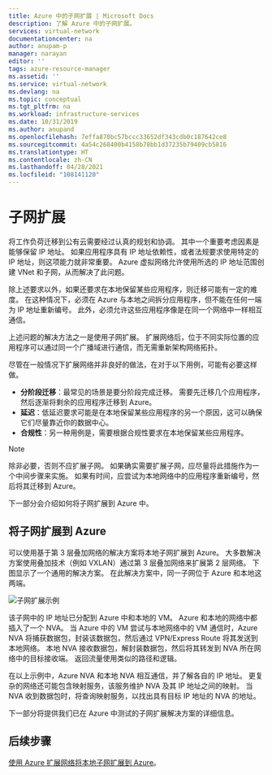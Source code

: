 ```yaml
---
title: Azure 中的子网扩展 | Microsoft Docs
description: 了解 Azure 中的子网扩展。
services: virtual-network
documentationcenter: na
author: anupam-p
manager: narayan
editor: ''
tags: azure-resource-manager
ms.assetid: ''
ms.service: virtual-network
ms.devlang: na
ms.topic: conceptual
ms.tgt_pltfrm: na
ms.workload: infrastructure-services
ms.date: 10/31/2019
ms.author: anupand
ms.openlocfilehash: 7effa870bc57bccc33652df343cdb0c187642ce8
ms.sourcegitcommit: 4a54c268400b4158b78bb1d37235b79409cb5816
ms.translationtype: HT
ms.contentlocale: zh-CN
ms.lasthandoff: 04/28/2021
ms.locfileid: "108141120"
---
```

# <a name="subnet-extension"></a>子网扩展
将工作负荷迁移到公有云需要经过认真的规划和协调。 其中一个重要考虑因素是能够保留 IP 地址。 如果应用程序具有 IP 地址依赖性，或者法规要求使用特定的 IP 地址，则这项能力就非常重要。 Azure 虚拟网络允许使用所选的 IP 地址范围创建 VNet 和子网，从而解决了此问题。

除上述要求以外，如果还要求在本地保留某些应用程序，则迁移可能有一定的难度。 在这种情况下，必须在 Azure 与本地之间拆分应用程序，但不能在任何一端为 IP 地址重新编号。 此外，必须允许这些应用程序像是在同一个网络中一样相互通信。

上述问题的解决方法之一是使用子网扩展。 扩展网络后，位于不同实际位置的应用程序可以通过同一个广播域进行通信，而无需重新架构网络拓扑。 

尽管在一般情况下扩展网络并非良好的做法，在对于以下用例，可能有必要这样做。

- **分阶段迁移**：最常见的场景是要分阶段完成迁移。 需要先迁移几个应用程序，然后逐渐将剩余的应用程序迁移到 Azure。
- **延迟**：低延迟要求可能是在本地保留某些应用程序的另一个原因，这可以确保它们尽量靠近你的数据中心。
- **合规性**：另一种用例是，需要根据合规性要求在本地保留某些应用程序。
 
> [!NOTE] 
> 除非必要，否则不应扩展子网。 如果确实需要扩展子网，应尽量将此措施作为一个中间步骤来实施。 如果有时间，应尝试为本地网络中的应用程序重新编号，然后将其迁移到 Azure。

下一部分会介绍如何将子网扩展到 Azure 中。


## <a name="extend-your-subnet-to-azure"></a>将子网扩展到 Azure
 可以使用基于第 3 层叠加网络的解决方案将本地子网扩展到 Azure。 大多数解决方案使用叠加技术（例如 VXLAN）通过第 3 层叠加网络来扩展第 2 层网络。 下图显示了一个通用的解决方案。 在此解决方案中，同一子网位于 Azure 和本地这两端。 

![子网扩展示例](./media/subnet-extension/subnet-extension.png)

该子网中的 IP 地址已分配到 Azure 中和本地的 VM。 Azure 和本地的网络中都插入了一个 NVA。 当 Azure 中的 VM 尝试与本地网络中的 VM 通信时，Azure NVA 将捕获数据包，封装该数据包，然后通过 VPN/Express Route 将其发送到本地网络。 本地 NVA 接收数据包，解封装数据包，然后将其转发到 NVA 所在网络中的目标接收端。 返回流量使用类似的路径和逻辑。

在以上示例中，Azure NVA 和本地 NVA 相互通信，并了解各自的 IP 地址。 更复杂的网络还可能包含映射服务，该服务维护 NVA 及其 IP 地址之间的映射。 当 NVA 收到数据包时，将查询映射服务，以找出具有目标 IP 地址的 NVA 的地址。

下一部分将提供我们已在 Azure 中测试的子网扩展解决方案的详细信息。

## <a name="next-steps"></a>后续步骤 
[使用 Azure 扩展网络将本地子网扩展到 Azure](/windows-server/manage/windows-admin-center/azure/azure-extended-network)。